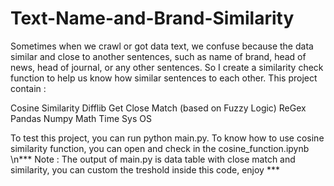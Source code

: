 # Text-Name-and-Brand-Similarity
Sometimes when we crawl or got data text, we confuse because the data similar and close to another sentences, such as name of brand, head of news, head of journal, or any other sentences.
So I create a similarity check function to help us know how similar sentences to each other.
This project contain :

Cosine Similarity
Difflib Get Close Match (based on Fuzzy Logic)
ReGex
Pandas
Numpy
Math
Time
Sys
OS

To test this project, you can run python main.py.
To know how to use cosine similarity function, you can open and check in the cosine_function.ipynb
\n*** Note : The output of main.py is data table with close match and similarity, you can custom the treshold inside this code, enjoy ***
